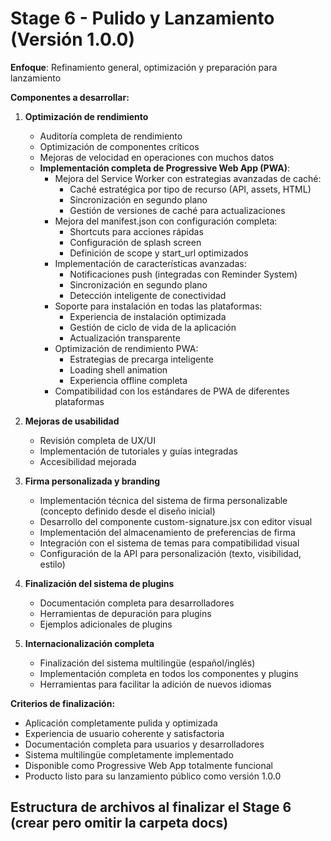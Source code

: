 # Stage 6 - Pulido y Lanzamiento (Versión 1.0.0)

**Enfoque**: Refinamiento general, optimización y preparación para lanzamiento

**Componentes a desarrollar:**

1. **Optimización de rendimiento**

   - Auditoría completa de rendimiento
   - Optimización de componentes críticos
   - Mejoras de velocidad en operaciones con muchos datos
   - **Implementación completa de Progressive Web App (PWA)**:
     - Mejora del Service Worker con estrategias avanzadas de caché:
       - Caché estratégica por tipo de recurso (API, assets, HTML)
       - Sincronización en segundo plano
       - Gestión de versiones de caché para actualizaciones
     - Mejora del manifest.json con configuración completa:
       - Shortcuts para acciones rápidas
       - Configuración de splash screen
       - Definición de scope y start_url optimizados
     - Implementación de características avanzadas:
       - Notificaciones push (integradas con Reminder System)
       - Sincronización en segundo plano
       - Detección inteligente de conectividad
     - Soporte para instalación en todas las plataformas:
       - Experiencia de instalación optimizada
       - Gestión de ciclo de vida de la aplicación
       - Actualización transparente
     - Optimización de rendimiento PWA:
       - Estrategias de precarga inteligente
       - Loading shell animation
       - Experiencia offline completa
     - Compatibilidad con los estándares de PWA de diferentes plataformas

2. **Mejoras de usabilidad**

   - Revisión completa de UX/UI
   - Implementación de tutoriales y guías integradas
   - Accesibilidad mejorada

3. **Firma personalizada y branding**

   - Implementación técnica del sistema de firma personalizable (concepto definido desde el diseño inicial)
   - Desarrollo del componente custom-signature.jsx con editor visual
   - Implementación del almacenamiento de preferencias de firma
   - Integración con el sistema de temas para compatibilidad visual
   - Configuración de la API para personalización (texto, visibilidad, estilo)

4. **Finalización del sistema de plugins**

   - Documentación completa para desarrolladores
   - Herramientas de depuración para plugins
   - Ejemplos adicionales de plugins

5. **Internacionalización completa**
   - Finalización del sistema multilingüe (español/inglés)
   - Implementación completa en todos los componentes y plugins
   - Herramientas para facilitar la adición de nuevos idiomas

**Criterios de finalización:**

- Aplicación completamente pulida y optimizada
- Experiencia de usuario coherente y satisfactoria
- Documentación completa para usuarios y desarrolladores
- Sistema multilingüe completamente implementado
- Disponible como Progressive Web App totalmente funcional
- Producto listo para su lanzamiento público como versión 1.0.0

## Estructura de archivos al finalizar el Stage 6 (crear pero omitir la carpeta docs)
